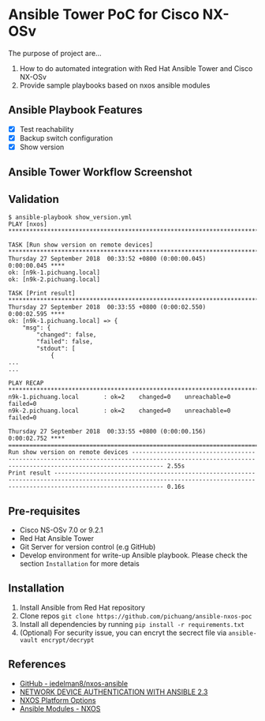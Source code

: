 # Ansible Tower PoC for Cisco NX-OSv

The purpose of project are...
1. How to do automated integration with Red Hat Ansible Tower and Cisco NX-OSv
2. Provide sample playbooks based on nxos ansible modules

## Ansible Playbook Features
- [x] Test reachability
- [x] Backup switch configuration
- [x] Show version

## Ansible Tower Workflow Screenshot

## Validation

```
$ ansible-playbook show_version.yml
PLAY [nxos] ***********************************************************************************************************************************************************************************

TASK [Run show version on remote devices] *****************************************************************************************************************************************************
Thursday 27 September 2018  00:33:52 +0800 (0:00:00.045)       0:00:00.045 ****
ok: [n9k-1.pichuang.local]
ok: [n9k-2.pichuang.local]

TASK [Print result] ***************************************************************************************************************************************************************************
Thursday 27 September 2018  00:33:55 +0800 (0:00:02.550)       0:00:02.595 ****
ok: [n9k-1.pichuang.local] => {
    "msg": {
        "changed": false,
        "failed": false,
        "stdout": [
            {
...
...

PLAY RECAP ************************************************************************************************************************************************************************************
n9k-1.pichuang.local       : ok=2    changed=0    unreachable=0    failed=0
n9k-2.pichuang.local       : ok=2    changed=0    unreachable=0    failed=0

Thursday 27 September 2018  00:33:55 +0800 (0:00:00.156)       0:00:02.752 ****
===============================================================================
Run show version on remote devices ----------------------------------------------------------------------------------------------------------------------------------------------------- 2.55s
Print result --------------------------------------------------------------------------------------------------------------------------------------------------------------------------- 0.16s

```

## Pre-requisites
- Cisco NS-OSv 7.0 or 9.2.1
- Red Hat Ansible Tower
- Git Server for version control (e.g GitHub)
- Develop environment for write-up Ansible playbook. Please check the section `Installation` for more detais

## Installation
1. Install Ansible from Red Hat repository
2. Clone repos `git clone https://github.com/pichuang/ansible-nxos-poc`
3. Install all dependencies by running `pip install -r requirements.txt`
4. (Optional) For security issue, you can encryt the secrect file via `ansible-vault encrypt/decrypt`

## References
- [GitHub - jedelman8/nxos-ansible](https://github.com/jedelman8/nxos-ansible)
- [NETWORK DEVICE AUTHENTICATION WITH ANSIBLE 2.3](https://www.ansible.com/blog/network-device-authentication-with-ansible-2-3)
- [NXOS Platform Options](https://docs.ansible.com/ansible/2.6/network/user_guide/platform_nxos.html#example-nx-api-group-vars-nxos-yml)
- [Ansible Modules - NXOS](https://docs.ansible.com/ansible/devel/modules/list_of_network_modules.html#nxos)
